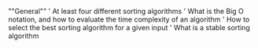 ""General""
' At least four different sorting algorithms
' What is the Big O notation, and how to evaluate the time complexity of an algorithm
' How to select the best sorting algorithm for a given input
' What is a stable sorting algorithm
